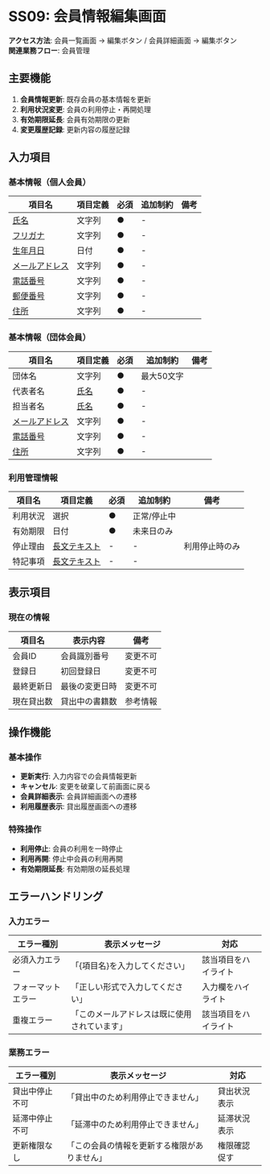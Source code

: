 # SS09: 会員情報編集画面

**アクセス方法**: 会員一覧画面 → 編集ボタン / 会員詳細画面 → 編集ボタン  
**関連業務フロー**: 会員管理

## 主要機能
1. **会員情報更新**: 既存会員の基本情報を更新
2. **利用状況変更**: 会員の利用停止・再開処理
3. **有効期限延長**: 会員有効期限の更新
4. **変更履歴記録**: 更新内容の履歴記録

## 入力項目

### 基本情報（個人会員）
| 項目名 | 項目定義 | 必須 | 追加制約 | 備考 |
|--------|----------|----|---------|----- |
| [氏名](02_基本設計/0202_項目定義一覧/項目定義一覧.md#氏名) | 文字列 | ● | - | |
| [フリガナ](02_基本設計/0202_項目定義一覧/項目定義一覧.md#フリガナ) | 文字列 | ● | - | |
| [生年月日](02_基本設計/0202_項目定義一覧/項目定義一覧.md#生年月日) | 日付 | ● | - | |
| [メールアドレス](02_基本設計/0202_項目定義一覧/項目定義一覧.md#メールアドレス) | 文字列 | ● | - | |
| [電話番号](02_基本設計/0202_項目定義一覧/項目定義一覧.md#電話番号) | 文字列 | ● | - | |
| [郵便番号](02_基本設計/0202_項目定義一覧/項目定義一覧.md#郵便番号) | 文字列 | ● | - | |
| [住所](02_基本設計/0202_項目定義一覧/項目定義一覧.md#住所) | 文字列 | ● | - | |

### 基本情報（団体会員）
| 項目名 | 項目定義 | 必須 | 追加制約 | 備考 |
|--------|----------|----|---------|----- |
| 団体名 | 文字列 | ● | 最大50文字 | |
| 代表者名 | [氏名](02_基本設計/0202_項目定義一覧/項目定義一覧.md#氏名) | ● | - | |
| 担当者名 | [氏名](02_基本設計/0202_項目定義一覧/項目定義一覧.md#氏名) | ● | - | |
| [メールアドレス](02_基本設計/0202_項目定義一覧/項目定義一覧.md#メールアドレス) | 文字列 | ● | - | |
| [電話番号](02_基本設計/0202_項目定義一覧/項目定義一覧.md#電話番号) | 文字列 | ● | - | |
| [住所](02_基本設計/0202_項目定義一覧/項目定義一覧.md#住所) | 文字列 | ● | - | |

### 利用管理情報
| 項目名 | 項目定義 | 必須 | 追加制約 | 備考 |
|--------|----------|----|---------|----- |
| 利用状況 | 選択 | ● | 正常/停止中 | |
| 有効期限 | 日付 | ● | 未来日のみ | |
| 停止理由 | [長文テキスト](02_基本設計/0202_項目定義一覧/項目定義一覧.md#長文テキスト) | - | - | 利用停止時のみ |
| 特記事項 | [長文テキスト](02_基本設計/0202_項目定義一覧/項目定義一覧.md#長文テキスト) | - | - | |

## 表示項目

### 現在の情報
| 項目名 | 表示内容 | 備考 |
|--------|----------|------|
| 会員ID | 会員識別番号 | 変更不可 |
| 登録日 | 初回登録日 | 変更不可 |
| 最終更新日 | 最後の変更日時 | 変更不可 |
| 現在貸出数 | 貸出中の書籍数 | 参考情報 |

## 操作機能

### 基本操作
- **更新実行**: 入力内容での会員情報更新
- **キャンセル**: 変更を破棄して前画面に戻る
- **会員詳細表示**: 会員詳細画面への遷移
- **利用履歴表示**: 貸出履歴画面への遷移

### 特殊操作
- **利用停止**: 会員の利用を一時停止
- **利用再開**: 停止中会員の利用再開
- **有効期限延長**: 有効期限の延長処理

## エラーハンドリング

### 入力エラー
| エラー種別 | 表示メッセージ | 対応 |
|-----------|---------------|-----|
| 必須入力エラー | 「{項目名}を入力してください」 | 該当項目をハイライト |
| フォーマットエラー | 「正しい形式で入力してください」 | 入力欄をハイライト |
| 重複エラー | 「このメールアドレスは既に使用されています」 | 該当項目をハイライト |

### 業務エラー
| エラー種別 | 表示メッセージ | 対応 |
|-----------|---------------|-----|
| 貸出中停止不可 | 「貸出中のため利用停止できません」 | 貸出状況表示 |
| 延滞中停止不可 | 「延滞中のため利用停止できません」 | 延滞状況表示 |
| 更新権限なし | 「この会員の情報を更新する権限がありません」 | 権限確認促す |